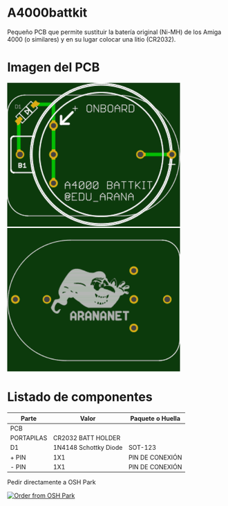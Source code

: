 # A4000battkit

Pequeño PCB que permite sustituir la batería original (Ni-MH) de los Amiga 4000 (o similares) y en su lugar colocar una litio (CR2032).

# Imagen del PCB

<img src="https://github.com/arananet/a4000battkit/blob/master/images/frenten.png?raw=true" width="400">

<img src="https://github.com/arananet/a4000battkit/blob/master/images/traseron.png?raw=true" width="400">

# Listado de componentes

| Parte         | Valor                   | Paquete o Huella               |
| ------------- | ----------------------- | ------------------------------ | 
| PCB           |                         |                                |
| PORTAPILAS    | CR2032 BATT HOLDER      |                                |
| D1            | 1N4148 Schottky Diode   | SOT-123                        |
| + PIN         | 1X1                     | PIN DE CONEXIÓN                |
| - PIN         | 1X1                     | PIN DE CONEXIÓN                |

Pedir directamente a OSH Park

<a href="https://oshpark.com/shared_projects/JIJZBYpw"><img src="https://oshpark.com/assets/badge-5b7ec47045b78aef6eb9d83b3bac6b1920de805e9a0c227658eac6e19a045b9c.png" alt="Order from OSH Park"></img></a>

